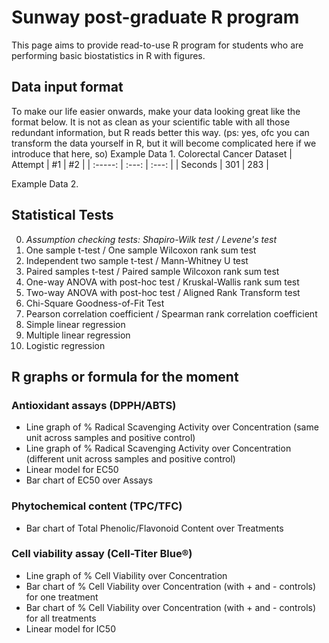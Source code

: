 # Sunway post-graduate R program
This page aims to provide read-to-use R program for students who are performing basic biostatistics in R with figures. 

## Data input format
To make our life easier onwards, make your data looking great like the format below. It is not as clean as your scientific table with all those redundant information, but R reads better this way. (ps: yes, ofc you can transform the data yourself in R, but it will become complicated here if we introduce that here, so)
Example Data 1. Colorectal Cancer Dataset
| Attempt | #1    | #2    |
| :-----: | :---: | :---: |
| Seconds | 301   | 283   |

Example Data 2. 

## Statistical Tests
0. *Assumption checking tests: Shapiro-Wilk test / Levene's test*
1. One sample t-test / One sample Wilcoxon rank sum test
2. Independent two sample t-test / Mann-Whitney U test
3. Paired samples t-test / Paired sample Wilcoxon rank sum test
4. One-way ANOVA with post-hoc test / Kruskal-Wallis rank sum test
5. Two-way ANOVA with post-hoc test / Aligned Rank Transform test
6. Chi-Square Goodness-of-Fit Test
7. Pearson correlation coefficient / Spearman rank correlation coefficient
8. Simple linear regression
9. Multiple linear regression
10. Logistic regression

## R graphs or formula for the moment
### Antioxidant assays (DPPH/ABTS)
- Line graph of % Radical Scavenging Activity over Concentration (same unit across samples and positive control)
- Line graph of % Radical Scavenging Activity over Concentration (different unit across samples and positive control)
- Linear model for EC50
- Bar chart of EC50 over Assays

### Phytochemical content (TPC/TFC)
- Bar chart of Total Phenolic/Flavonoid Content over Treatments

### Cell viability assay (Cell-Titer Blue®)
- Line graph of % Cell Viability over Concentration
- Bar chart of % Cell Viability over Concentration (with + and - controls) for one treatment
- Bar chart of % Cell Viability over Concentration (with + and - controls) for all treatments
- Linear model for IC50
